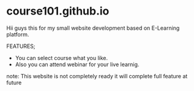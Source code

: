 # course101.github.io
Hii guys this for my small website development 
based on E-Learning platform.

FEATURES;
* You can select course what you like.
* Also you can attend webinar for your live learnig.

note: This website is not completely ready it will complete full feature at future


  
